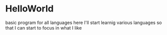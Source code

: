 # HelloWorld
basic program for all languages
here I'll start learnig various languages so that I can start to focus in what I like
